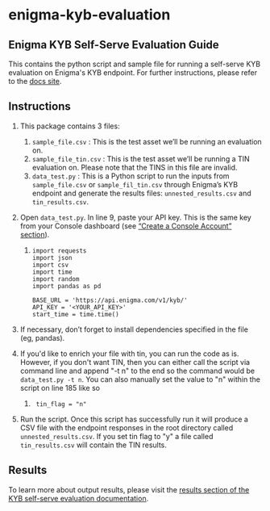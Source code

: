 # enigma-kyb-evaluation
## Enigma KYB Self-Serve Evaluation Guide
This contains the python script and sample file for running a self-serve KYB evaluation on Enigma's KYB endpoint. For further instructions, please refer to the [docs site](https://developers.enigma.com/docs/kyb-evaluation-guide).

## Instructions
1. This package contains 3 files:
   1. `sample_file.csv` : This is the test asset we’ll be running an evaluation on. 
   2. `sample_file_tin.csv` : This is the test asset we’ll be running a TIN evaluation on. Please note that the TINS in this file are invalid.
   3. `data_test.py` : This is a Python script to run the inputs from `sample_file.csv` or `sample_fil_tin.csv` through Enigma’s KYB endpoint and generate the results files: `unnested_results.csv` and `tin_results.csv`.
2. Open `data_test.py`. In line 9, paste your API key. This is the same key from your Console dashboard (see [“Create a Console Account” section](https://developers.enigma.com/docs/kyb-evaluation-guide#create-a-console-account)).

   1. ```
      import requests
      import json
      import csv
      import time
      import random
      import pandas as pd

      BASE_URL = 'https://api.enigma.com/v1/kyb/'
      API_KEY = '<YOUR_API_KEY>'
      start_time = time.time()
      ```
3. If necessary, don’t forget to install dependencies specified in the file (eg, pandas).
4. If you'd like to enrich your file with tin, you can run the code as is. However, if you don't want TIN, then you can either call the script via command line and append "-t n" to the end so the command would be `data_test.py -t n`. You can also manually set the value to "n" within the script on line 185 like so
   1. ```
       tin_flag = "n"
      ```
5. Run the script. Once this script has successfully run it will produce a CSV file with the endpoint responses in the root directory called `unnested_results.csv`. If you set tin flag to "y" a file called `tin_results.csv` will contain the TIN results.

## Results
To learn more about output results, please visit the [results section of the KYB self-serve evaluation documentation](https://developers.enigma.com/docs/kyb-evaluation-guide#output-results).